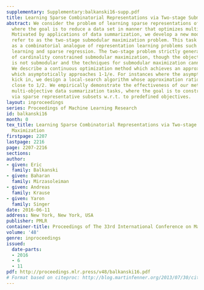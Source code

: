 ```yaml
---
supplementary: Supplementary:balkanski16-supp.pdf
title: Learning Sparse Combinatorial Representations via Two-stage Submodular Maximization
abstract: We consider the problem of learning sparse representations of data sets,
  where the goal is to reduce a data set in manner that optimizes multiple objectives.
  Motivated by applications of data summarization, we develop a new model which we
  refer to as the two-stage submodular maximization problem. This task can be viewed
  as a combinatorial analogue of representation learning problems such as dictionary
  learning and sparse regression. The two-stage problem strictly generalizes the problem
  of cardinality constrained submodular maximization, though the objective function
  is not submodular and the techniques for submodular maximization cannot be applied.
  We describe a continuous optimization method which achieves an approximation ratio
  which asymptotically approaches 1-1/e. For instances where the asymptotics do not
  kick in, we design a local-search algorithm whose approximation ratio is arbitrarily
  close to 1/2. We empirically demonstrate the effectiveness of our methods on two
  multi-objective data summarization tasks, where the goal is to construct summaries
  via sparse representative subsets w.r.t. to predefined objectives.
layout: inproceedings
series: Proceedings of Machine Learning Research
id: balkanski16
month: 0
tex_title: Learning Sparse Combinatorial Representations via Two-stage Submodular
  Maximization
firstpage: 2207
lastpage: 2216
page: 2207-2216
sections: 
author:
- given: Eric
  family: Balkanski
- given: Baharan
  family: Mirzasoleiman
- given: Andreas
  family: Krause
- given: Yaron
  family: Singer
date: 2016-06-11
address: New York, New York, USA
publisher: PMLR
container-title: Proceedings of The 33rd International Conference on Machine Learning
volume: '48'
genre: inproceedings
issued:
  date-parts:
  - 2016
  - 6
  - 11
pdf: http://proceedings.mlr.press/v48/balkanski16.pdf
# Format based on citeproc: http://blog.martinfenner.org/2013/07/30/citeproc-yaml-for-bibliographies/
---
```


